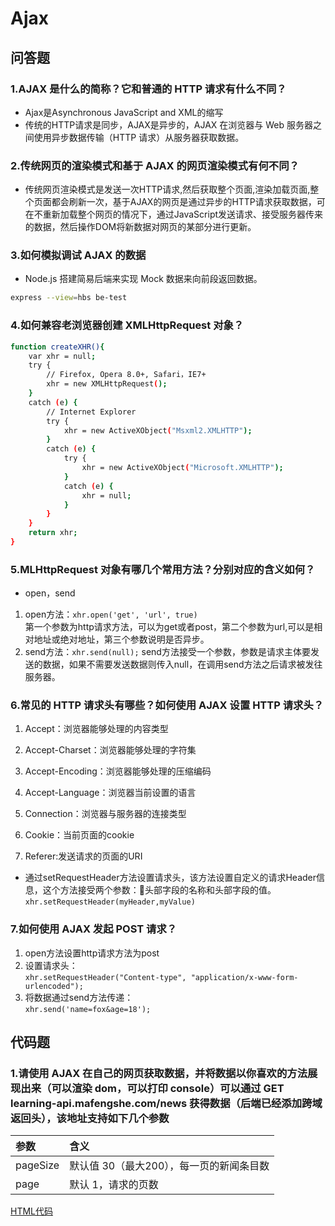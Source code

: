 # Ajax

## 问答题

### 1.AJAX 是什么的简称？它和普通的 HTTP 请求有什么不同？

- Ajax是Asynchronous JavaScript and XML的缩写
- 传统的HTTP请求是同步，AJAX是异步的，AJAX 在浏览器与 Web 服务器之间使用异步数据传输（HTTP 请求）从服务器获取数据。

### 2.传统网页的渲染模式和基于 AJAX 的网页渲染模式有何不同？

- 传统网页渲染模式是发送一次HTTP请求,然后获取整个页面,渲染加载页面,整个页面都会刷新一次，基于AJAX的网页是通过异步的HTTP请求获取数据，可在不重新加载整个网页的情况下，通过JavaScript发送请求、接受服务器传来的数据，然后操作DOM将新数据对网页的某部分进行更新。

### 3.如何模拟调试 AJAX 的数据

- Node.js 搭建简易后端来实现 Mock 数据来向前段返回数据。

```bash
express --view=hbs be-test
```

### 4.如何兼容老浏览器创建 XMLHttpRequest 对象？

```bash
function createXHR(){
    var xhr = null;
    try {
        // Firefox, Opera 8.0+, Safari，IE7+
        xhr = new XMLHttpRequest();
    }
    catch (e) {
        // Internet Explorer
        try {
            xhr = new ActiveXObject("Msxml2.XMLHTTP");
        }
        catch (e) {
            try {
                xhr = new ActiveXObject("Microsoft.XMLHTTP");
            }
            catch (e) {
                xhr = null;
            }
        }
    }
    return xhr;
}
```

### 5.MLHttpRequest 对象有哪几个常用方法？分别对应的含义如何？

- open，send

1. open方法：`xhr.open('get', 'url', true)`  
第一个参数为http请求方法，可以为get或者post，第二个参数为url,可以是相对地址或绝对地址，第三个参数说明是否异步。
2. send方法：`xhr.send(null);`
send方法接受一个参数，参数是请求主体要发送的数据，如果不需要发送数据则传入null，在调用send方法之后请求被发往服务器。

### 6.常见的 HTTP 请求头有哪些？如何使用 AJAX 设置 HTTP 请求头？

1. Accept：浏览器能够处理的内容类型

2. Accept-Charset：浏览器能够处理的字符集

3. Accept-Encoding：浏览器能够处理的压缩编码

4. Accept-Language：浏览器当前设置的语言

5. Connection：浏览器与服务器的连接类型

6. Cookie：当前页面的cookie

7. Referer:发送请求的页面的URI

- 通过setRequestHeader方法设置请求头，该方法设置自定义的请求Header信息，这个方法接受两个参数：头部字段的名称和头部字段的值。
`xhr.setRequestHeader(myHeader,myValue)`

### 7.如何使用 AJAX 发起 POST 请求？

1. open方法设置http请求方法为post
2. 设置请求头：  
`xhr.setRequestHeader("Content-type", "application/x-www-form-urlencoded");`
3. 将数据通过send方法传递：  
`xhr.send('name=fox&age=18');`

## 代码题

### 1.请使用 AJAX 在自己的网页获取数据，并将数据以你喜欢的方法展现出来（可以渲染 dom，可以打印 console）可以通过 GET learning-api.mafengshe.com/news 获得数据（后端已经添加跨域返回头），该地址支持如下几个参数
|参数 | 含义 |
|:-- |:-- |
|pageSize|默认值 30（最大200），每一页的新闻条目数|
|page|默认 1，请求的页数|

[HTML代码](https://github.com/LeoneKuma/mfs-homework/blob/master/Base_42_ajax/index.html)
